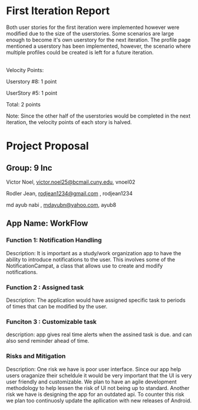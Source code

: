 # First Iteration Report

Both user stories for the first iteration were implemented however were modified due to the size of the userstories. Some scenarios are large enough to become it's own userstory for the next iteration. The profile page mentioned a userstory has been implemented, however, the scenario where multiple profiles could be created is left for a future iteration.

<br>
Velocity Points:

Userstory #8: 1 point

UserStory #5: 1 point

Total: 2 points

Note: Since the other half of the userstories would be completed in the next iteration, the velocity points of each story is halved.









# Project Proposal

## Group: 9 Inc

Victor Noel, victor.noel25@bcmail.cuny.edu, vnoel02

Rodler Jean, rodjean1234@gmail.com , rodjean1234

md ayub nabi , mdayubn@yahoo.com, ayub8

## App Name: WorkFlow

### Function 1: Notification Handling
Description: It is important as a study/work organization app to have the ability to introduce notifications to the user. This involves some of the NotificationCampat, a class that allows use to create and modify notifications.

### Function 2 : Assigned task
Description: The application would have assigned specific task to periods of times that can be modified by the user. 

### Funciton 3 : Customizable task
description: app gives real time alerts when the assined task is due. and can also send reminder ahead of time. 

### Risks and Mitigation
Description: One risk we have is poor user interface. Since our app help users oraganize their scheldule it would be very important that the UI is very user friendly and customizable. We plan to have an agile development methodology to help lessen the risk of UI not being up to standard. Another risk we have is designing the app for an outdated api. To counter this risk we plan too continuosly update the apllication with new releases of Android.
